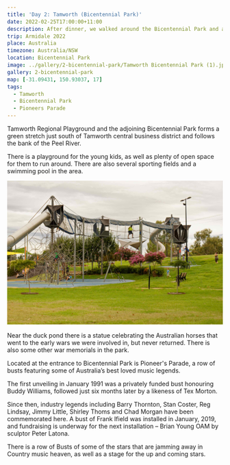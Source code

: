 ```yaml
---
title: 'Day 2: Tamworth (Bicentennial Park)'
date: 2022-02-25T17:00:00+11:00
description: After dinner, we walked around the Bicentennial Park and admired the busts of famous country musicians.
trip: Armidale 2022
place: Australia
timezone: Australia/NSW
location: Bicentennial Park
image: ../gallery/2-bicentennial-park/Tamworth Bicentennial Park (1).jpeg
gallery: 2-bicentennial-park
map: [-31.09431, 150.93037, 17]
tags:
  - Tamworth
  - Bicentennial Park
  - Pioneers Parade
---
```


Tamworth Regional Playground and the adjoining Bicentennial Park forms a green stretch just south of Tamworth central business district and follows the bank of the Peel River.

There is a playground for the young kids, as well as plenty of open space for them to run around. There are also several sporting fields and a swimming pool in the area.

![Tamworth Regional Playground](../gallery/2-bicentennial-park/Tamworth_Regional_Playground.jpeg)

Near the duck pond there is a statue celebrating the Australian horses that went to the early wars we were involved in, but never returned. There is also some other war memorials in the park.

Located at the entrance to Bicentennial Park is Pioneer's Parade, a row of busts featuring some of Australia’s best loved music legends.

The first unveiling in January 1991 was a privately funded bust honouring Buddy Williams, followed just six months later by a likeness of Tex Morton.

Since then, industry legends including Barry Thornton, Stan Coster, Reg Lindsay, Jimmy Little, Shirley Thoms and Chad Morgan have been commemorated here. A bust of Frank Ifield was installed in January, 2019, and fundraising is underway for the next installation – Brian Young OAM by sculptor Peter Latona.

There is a row of Busts of some of the stars that are jamming away in Country music heaven, as well as a stage for the up and coming stars.
